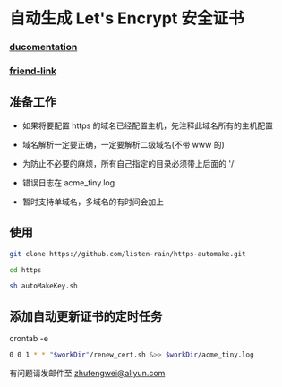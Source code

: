 # 自动生成 Let's Encrypt 安全证书

### [ducomentation](https://github.com/diafygi/acme-tiny)

### [friend-link](https://www.fanhaobai.com/2016/12/lets-encrypt.html)

## 准备工作 

- 如果将要配置 https 的域名已经配置主机，先注释此域名所有的主机配置

- 域名解析一定要正确，一定要解析二级域名(不带 www 的)

- 为防止不必要的麻烦，所有自己指定的目录必须带上后面的 '/'

- 错误日志在 acme_tiny.log

- 暂时支持单域名，多域名的有时间会加上

## 使用

```bash
git clone https://github.com/listen-rain/https-automake.git

cd https

sh autoMakeKey.sh
```

## 添加自动更新证书的定时任务

crontab -e
```bash
0 0 1 * * "$workDir"/renew_cert.sh &>> $workDir/acme_tiny.log
```

有问题请发邮件至 zhufengwei@aliyun.com
